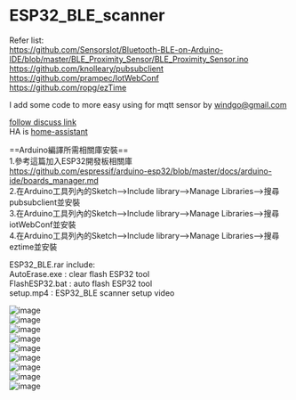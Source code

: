 # ESP32_BLE_scanner
  
Refer list:  
 https://github.com/SensorsIot/Bluetooth-BLE-on-Arduino-IDE/blob/master/BLE_Proximity_Sensor/BLE_Proximity_Sensor.ino  
 https://github.com/knolleary/pubsubclient  
 https://github.com/prampec/IotWebConf  
 https://github.com/ropg/ezTime  
   
 I add some code to more easy using for mqtt sensor by windgo@gmail.com  
   
 [follow discuss link](https://bbs.hassbian.com/thread-6472-1-1.html)  
 HA is [home-assistant](https://www.home-assistant.io/)    
  
==Arduino編譯所需相關庫安裝==  
1.參考這篇加入ESP32開發板相關庫  
https://github.com/espressif/arduino-esp32/blob/master/docs/arduino-ide/boards_manager.md  
2.在Arduino工具列內的Sketch-->Include library-->Manage Libraries-->搜尋pubsubclient並安裝  
3.在Arduino工具列內的Sketch-->Include library-->Manage Libraries-->搜尋iotWebConf並安裝  
4.在Arduino工具列內的Sketch-->Include library-->Manage Libraries-->搜尋eztime並安裝  
  
ESP32_BLE.rar include:  
AutoErase.exe : clear flash ESP32 tool  
FlashESP32.bat : auto flash ESP32 tool  
setup.mp4 : ESP32_BLE scanner setup video  
  
![image](https://raw.githubusercontent.com/windgo1019/ESP32_BLE_scanner/master/web1.png)   
![image](https://raw.githubusercontent.com/windgo1019/ESP32_BLE_scanner/master/web2.png)   
![image](https://raw.githubusercontent.com/windgo1019/ESP32_BLE_scanner/master/find.png)   
![image](https://raw.githubusercontent.com/windgo1019/ESP32_BLE_scanner/master/notfind.png)   
![image](https://raw.githubusercontent.com/windgo1019/ESP32_BLE_scanner/master/miband_1.png)   
![image](https://raw.githubusercontent.com/windgo1019/ESP32_BLE_scanner/master/miband_2.png)   
![image](https://raw.githubusercontent.com/windgo1019/ESP32_BLE_scanner/master/miband_3.png)   
![image](https://raw.githubusercontent.com/windgo1019/ESP32_BLE_scanner/master/oe_ibeacon.png)   
![image](https://raw.githubusercontent.com/windgo1019/ESP32_BLE_scanner/master/miband_1.png)   
      
